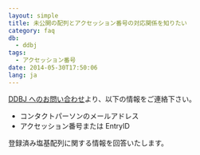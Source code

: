 ```yaml
---
layout: simple
title: 未公開の配列とアクセッション番号の対応関係を知りたい
category: faq
db:
  - ddbj
tags: 
  - アクセッション番号
date: 2014-05-30T17:50:06
lang: ja
---
```


[DDBJ へのお問い合わせ](/contact-ddbj.html)より、以下の情報をご連絡下さい。
- コンタクトパーソンのメールアドレス
- アクセッション番号または EntryID

登録済み塩基配列に関する情報を回答いたします。
